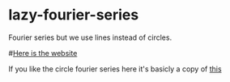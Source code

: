 # lazy-fourier-series
Fourier series but we use lines instead of circles.

#[Here is the website](https://sackidude.github.io/lazy-fourier-series)

If you like the circle fourier series here it's basicly a copy of [this](https://github.com/shiffman/Fourier-Drawings/)

